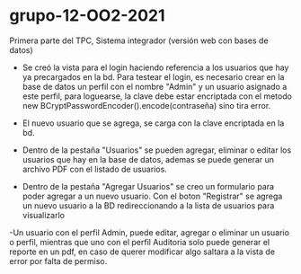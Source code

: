 # grupo-12-OO2-2021
Primera parte del TPC, Sistema integrador (versión web con bases de datos)

- Se creó la vista para el login haciendo referencia a los usuarios que hay ya precargados en la bd. Para testear el login, es necesario crear en la base de datos un perfil con el nombre "Admin" y un usuario asignado a este perfil, 
para loguearse, la clave debe estar encriptada con el metodo new BCryptPasswordEncoder().encode(contraseña) sino tira error.

- El nuevo usuario que se agrega, se carga con la clave encriptada en la bd.

- Dentro de la pestaña "Usuarios" se pueden agregar, eliminar o editar los usuarios que hay en la base de datos, ademas se puede generar un archivo PDF con el listado de usuarios.

- Dentro de la pestaña "Agregar Usuarios" se creo un formulario para poder agregar a un nuevo usuario. Con el boton "Registrar" se agrega un nuevo usuario a la BD redireccionando a la lista de usuarios para visualizarlo

-Un usuario con el perfil Admin, puede editar, agregar o eliminar un usuario o perfil, mientras que uno con el perfil Auditoria solo puede generar el reporte en un pdf, en caso de querer modificar algo saltara a la vista de error por falta de permiso.


